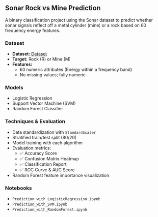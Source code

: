 ## Sonar Rock vs Mine Prediction

A binary classification project using the Sonar dataset to predict whether sonar signals reflect off a metal cylinder (mine) or a rock based on 60 frequency energy features.

### Dataset
- **Dataset:** [Dataset](./dataset.csv)
- **Target:** Rock (R) or Mine (M)
- **Features:**
  - 60 numeric attributes (Energy within a frequency band)
  - No missing values; fully numeric

###  Models
- Logistic Regression
- Support Vector Machine (SVM)
- Random Forest Classifier

### Techniques & Evaluation
- Data standardization with `StandardScaler`
- Stratified train/test split (80/20)
- Model training with each algorithm
- Evaluation metrics:
  - ✅ Accuracy Score
  - ✅ Confusion Matrix Heatmap
  - ✅ Classification Report
  - ✅ ROC Curve & AUC Score
- Random Forest feature importance visualization

### Notebooks
- `Prediction_with_LogisticRegression.ipynb`
- `Prediction_with_SVM.ipynb`
- `Prediction_with_RandomForest.ipynb`
